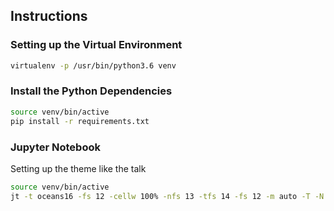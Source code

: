 ## Instructions

### Setting up the Virtual Environment

```bash
virtualenv -p /usr/bin/python3.6 venv
```

### Install the Python Dependencies

```bash
source venv/bin/active
pip install -r requirements.txt
```

### Jupyter Notebook

Setting up the theme like the talk
```bash
source venv/bin/active
jt -t oceans16 -fs 12 -cellw 100% -nfs 13 -tfs 14 -fs 12 -m auto -T -N
```